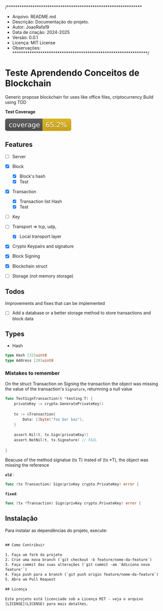 /***************************************************************
 * Arquivo: README.md
 * Descrição: Documentação do projeto.
 * Autor: JoaoRafa19
 * Data de criação: 2024-2025
 * Versão: 0.0.1
 * Licença: MIT License
 * Observações: 
 ***************************************************************/

# Teste Aprendendo Conceitos de Blockchain

Generic propose blockchain for uses like office files, criptocurrency
Build using TDD


**Test Coverage**

![Coverage](coverage/badge.svg)

## Features

- [ ] Server
- [X] Block
    - [X] Block's hash
    - [x] Test
- [X] Transaction
    - [x] Transaction list Hash
    - [x] Test
- [ ] Key
- [ ] Transport => tcp, udp, 
    - [X] Local transport layer
- [X] Crypto Keypairs and signature
- [X] Block Signing
- [X] Blockchain struct
- [ ] Storage (not memory storage)


## Todos
Improvements and fixes that can be implemented

- [ ] Add a database or a better storage method to store transactions and block data

## Types 

- Hash

```go
type Hash [32]uint8
type Address [20]uint8
```

### Mistakes to remember 

On the struct Transaction on Signing the transaction the object was missing the value of the transaction's `Signature`, returnning a null value 

```go
func TestSignTransaction(t *testing.T) {
	privateKey := crypto.GeneratePrivateKey()

	tx := &Transaction{
		Data: []byte("foo bar baz"),
	}

	assert.Nil(t, tx.Sign(privateKey))
	assert.NotNil(t, tx.Signature) // FAIL

}
```
Beacuse of the method signatue (tx T) insted of (tx *T), the object was missing the reference

**`old`** :
```go
func (tx Transaction) Sign(privKey crypto.PrivateKey) error {
```

**`fixed`**:
 ```go
func (tx *Transaction) Sign(privKey crypto.PrivateKey) error {
```

## Instalação

Para instalar as dependências do projeto, execute:
```

## Como Contribuir

1. Faça um fork do projeto
2. Crie uma nova branch (`git checkout -b feature/nome-da-feature`)
3. Faça commit das suas alterações (`git commit -am 'Adiciona nova feature'`)
4. Faça push para a branch (`git push origin feature/nome-da-feature`)
5. Abra um Pull Request

## Licença

Este projeto está licenciado sob a Licença MIT - veja o arquivo [LICENSE](LICENSE) para mais detalhes.
